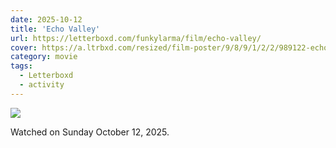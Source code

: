 ```yaml
---
date: 2025-10-12
title: 'Echo Valley'
url: https://letterboxd.com/funkylarma/film/echo-valley/
cover: https://a.ltrbxd.com/resized/film-poster/9/8/9/1/2/2/989122-echo-valley-0-600-0-900-crop.jpg?v=f9d454a5a6
category: movie
tags:
  - Letterboxd
  - activity
---
```


<!-- @format -->

![](https://a.ltrbxd.com/resized/film-poster/9/8/9/1/2/2/989122-echo-valley-0-600-0-900-crop.jpg?v=f9d454a5a6)

Watched on Sunday October 12, 2025.

